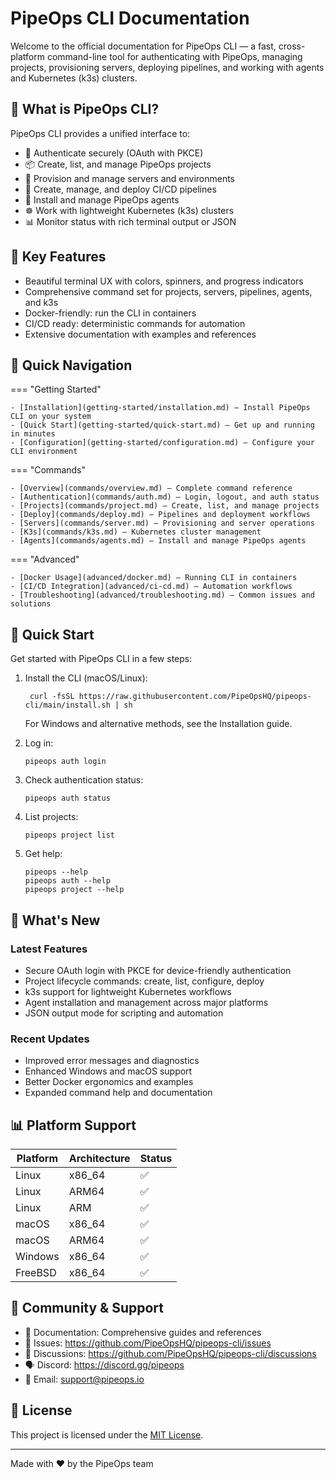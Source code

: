 # PipeOps CLI Documentation

Welcome to the official documentation for PipeOps CLI — a fast, cross-platform command-line tool for authenticating with PipeOps, managing projects, provisioning servers, deploying pipelines, and working with agents and Kubernetes (k3s) clusters.

## 🚀 What is PipeOps CLI?

PipeOps CLI provides a unified interface to:

- 🔐 Authenticate securely (OAuth with PKCE)
- 📦 Create, list, and manage PipeOps projects
- 🚀 Provision and manage servers and environments
- 🔧 Create, manage, and deploy CI/CD pipelines
- 🤖 Install and manage PipeOps agents
- ☸️ Work with lightweight Kubernetes (k3s) clusters
- 📊 Monitor status with rich terminal output or JSON

## 🎯 Key Features

- Beautiful terminal UX with colors, spinners, and progress indicators
- Comprehensive command set for projects, servers, pipelines, agents, and k3s
- Docker-friendly: run the CLI in containers
- CI/CD ready: deterministic commands for automation
- Extensive documentation with examples and references

## 📖 Quick Navigation

=== "Getting Started"

    - [Installation](getting-started/installation.md) — Install PipeOps CLI on your system
    - [Quick Start](getting-started/quick-start.md) — Get up and running in minutes
    - [Configuration](getting-started/configuration.md) — Configure your CLI environment

=== "Commands"

    - [Overview](commands/overview.md) — Complete command reference
    - [Authentication](commands/auth.md) — Login, logout, and auth status
    - [Projects](commands/project.md) — Create, list, and manage projects
    - [Deploy](commands/deploy.md) — Pipelines and deployment workflows
    - [Servers](commands/server.md) — Provisioning and server operations
    - [K3s](commands/k3s.md) — Kubernetes cluster management
    - [Agents](commands/agents.md) — Install and manage PipeOps agents

=== "Advanced"

    - [Docker Usage](advanced/docker.md) — Running CLI in containers
    - [CI/CD Integration](advanced/ci-cd.md) — Automation workflows
    - [Troubleshooting](advanced/troubleshooting.md) — Common issues and solutions

## 🏃 Quick Start

Get started with PipeOps CLI in a few steps:

1.  Install the CLI (macOS/Linux):

         curl -fsSL https://raw.githubusercontent.com/PipeOpsHQ/pipeops-cli/main/install.sh | sh

    For Windows and alternative methods, see the Installation guide.

2.  Log in:

        pipeops auth login

3.  Check authentication status:

        pipeops auth status

4.  List projects:

        pipeops project list

5.  Get help:

        pipeops --help
        pipeops auth --help
        pipeops project --help

## 🌟 What's New

### Latest Features

- Secure OAuth login with PKCE for device-friendly authentication
- Project lifecycle commands: create, list, configure, deploy
- k3s support for lightweight Kubernetes workflows
- Agent installation and management across major platforms
- JSON output mode for scripting and automation

### Recent Updates

- Improved error messages and diagnostics
- Enhanced Windows and macOS support
- Better Docker ergonomics and examples
- Expanded command help and documentation

## 📊 Platform Support

| Platform | Architecture | Status |
| -------- | ------------ | ------ |
| Linux    | x86_64       | ✅     |
| Linux    | ARM64        | ✅     |
| Linux    | ARM          | ✅     |
| macOS    | x86_64       | ✅     |
| macOS    | ARM64        | ✅     |
| Windows  | x86_64       | ✅     |
| FreeBSD  | x86_64       | ✅     |

## 🤝 Community & Support

- 📖 Documentation: Comprehensive guides and references
- 🐛 Issues: https://github.com/PipeOpsHQ/pipeops-cli/issues
- 💬 Discussions: https://github.com/PipeOpsHQ/pipeops-cli/discussions
- 🗣️ Discord: https://discord.gg/pipeops
- 📧 Email: support@pipeops.io

## 📄 License

This project is licensed under the [MIT License](reference/license.md).

---

Made with ❤️ by the PipeOps team
